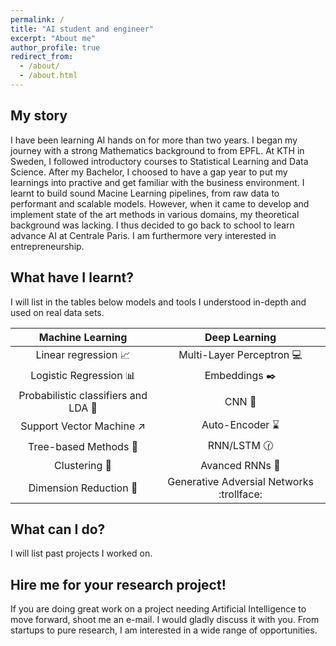 ```yaml
---
permalink: /
title: "AI student and engineer"
excerpt: "About me"
author_profile: true
redirect_from:
  - /about/
  - /about.html
---
```


My story
------
I have been learning AI hands on for more than two years. I began my journey with a strong Mathematics background to from EPFL. At KTH in Sweden, I followed introductory courses to Statistical Learning and Data Science. After my Bachelor, I choosed to have a gap year to put my learnings into practive and get familiar with the business environment. I learnt to build sound Macine Learning pipelines, from raw data to performant and scalable models. However, when it came to develop and implement state of the art methods in various domains, my theoretical background was lacking. I thus decided to go back to school to learn advance AI at Centrale Paris. I am furthermore very interested in entrepreneurship.

What have I learnt?
------
I will list in the tables below models and tools I understood in-depth and used on real data sets.

|                 Machine Learning                 |               Deep Learning               |
|:------------------------------------------------:|:-----------------------------------------:|
|   Linear regression :chart_with_upwards_trend:   |     Multi-Layer Perceptron :computer:     |
|          Logistic Regression :bar_chart:         |           Embeddings :black_nib:          |
| Probabilistic classifiers and LDA :crystal_ball: |                CNN :stars:                |
|    Support Vector Machine :arrow_upper_right:    |          Auto-Encoder :hourglass:         |
|        Tree-based Methods :evergreen_tree:       |            RNN/LSTM :clock130:            |
|                Clustering :dolls:                |          Avanced RNNs :blue_book:         |
|          Dimension Reduction :mag_right:         | Generative Adversial Networks :trollface: |

What can I do?
------
I will list past projects I worked on.

Hire me for your research project!
------
If you are doing great work on a project needing Artificial Intelligence to move forward, shoot me an e-mail. I would gladly discuss it with you. From startups to pure research, I am interested in a wide range of opportunities.
